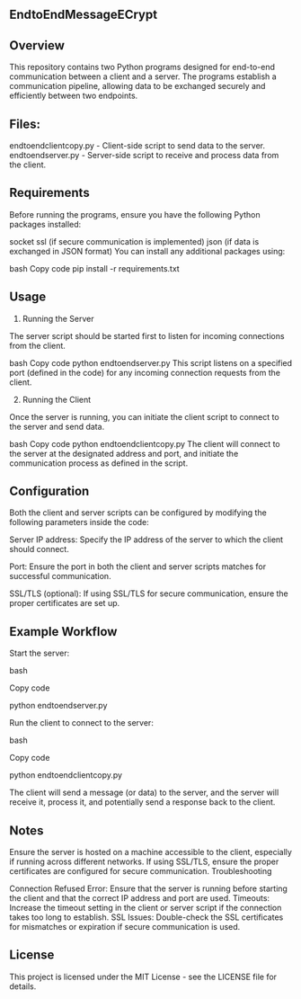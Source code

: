 EndtoEndMessageECrypt
-------------

Overview
-------------

This repository contains two Python programs designed for end-to-end communication between a client and a server. The programs establish a communication pipeline, allowing data to be exchanged securely and efficiently between two endpoints.

Files:
-------------
endtoendclientcopy.py - Client-side script to send data to the server.
endtoendserver.py - Server-side script to receive and process data from the client.

Requirements
-------------
Before running the programs, ensure you have the following Python packages installed:

socket
ssl (if secure communication is implemented)
json (if data is exchanged in JSON format)
You can install any additional packages using:

bash
Copy code
pip install -r requirements.txt

Usage
-------------

1. Running the Server
   
The server script should be started first to listen for incoming connections from the client.

bash
Copy code
python endtoendserver.py
This script listens on a specified port (defined in the code) for any incoming connection requests from the client.

2. Running the Client
   
Once the server is running, you can initiate the client script to connect to the server and send data.

bash
Copy code
python endtoendclientcopy.py
The client will connect to the server at the designated address and port, and initiate the communication process as defined in the script.

Configuration
-------------

Both the client and server scripts can be configured by modifying the following parameters inside the code:

Server IP address: Specify the IP address of the server to which the client should connect.

Port: Ensure the port in both the client and server scripts matches for successful communication.

SSL/TLS (optional): If using SSL/TLS for secure communication, ensure the proper certificates are set up.

Example Workflow
-------------
Start the server:

bash

Copy code

python endtoendserver.py

Run the client to connect to the server:

bash

Copy code

python endtoendclientcopy.py

The client will send a message (or data) to the server, and the server will receive it, process it, and potentially send a response back to the client.

Notes
-------------
Ensure the server is hosted on a machine accessible to the client, especially if running across different networks.
If using SSL/TLS, ensure the proper certificates are configured for secure communication.
Troubleshooting

Connection Refused Error: Ensure that the server is running before starting the client and that the correct IP address and port are used.
Timeouts: Increase the timeout setting in the client or server script if the connection takes too long to establish.
SSL Issues: Double-check the SSL certificates for mismatches or expiration if secure communication is used.

License
-------------

This project is licensed under the MIT License - see the LICENSE file for details.
